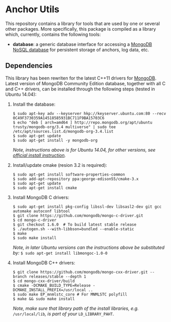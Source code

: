 # Anchor Utils #

This repository contains a library for tools that are used by one or several other packages. More specifically, this package is compiled as a library which, currently, contains the following tools:

* **database**: a generic database interface for accessing a [MongoDB NoSQL database](https://www.mongodb.com/) for persistent storage of anchors, log data, etc.


## Dependencies ##

This library has been rewriten for the latest C++11 drivers for [MongoDB](http://mongodb.github.io/mongo-cxx-driver/mongocxx-v3/). Latest version of MongoDB Community Edition database, together with all C and C++ drivers, can be installed through the following steps (tested in Ubuntu 14.04):

1. Install the database:
    ```
    $ sudo apt-key adv --keyserver hkp://keyserver.ubuntu.com:80 --recv 0C49F3730359A14518585931BC711F9BA15703C6
    $ echo "deb [ arch=amd64 ] http://repo.mongodb.org/apt/ubuntu trusty/mongodb-org/3.4 multiverse" | sudo tee /etc/apt/sources.list.d/mongodb-org-3.4.list
    $ sudo apt-get update
    $ sudo apt-get install -y mongodb-org
    ```
    *Note, instructions above is for Ubuntu 14.04, for other versions, see [official install instruction](https://docs.mongodb.com/manual/tutorial/install-mongodb-on-ubuntu/).*

2. Install/update cmake (resion 3.2 is required):
    ```
    $ sudo apt-get install software-properties-common 
    $ sudo add-apt-repository ppa:george-edison55/cmake-3.x
    $ sudo apt-get update
    $ sudo apt-get install cmake
    ```

3. Install MongoDB C drivers:
    ```
    $ sudo apt-get install pkg-config libssl-dev libsasl2-dev git gcc automake autoconf libtool
    $ git clone https://github.com/mongodb/mongo-c-driver.git
    $ cd mongo-c-driver
    $ git checkout 1.6.0  # To build latest stable release
    $ ./autogen.sh --with-libbson=bundled --enable-static
    $ make
    $ sudo make install
    ```
    *Note, in later Ubuntu versions can the instructions above be substituted by:* `$ sudo apt-get install libmongoc-1.0-0`

4. Install MongoDB C++ drivers:
    ```
    $ git clone https://github.com/mongodb/mongo-cxx-driver.git --branch releases/stable --depth 1
    $ cd mongo-cxx-driver/build
    $ cmake -DCMAKE_BUILD_TYPE=Release -DCMAKE_INSTALL_PREFIX=/usr/local ..
    $ sudo make EP_mnmlstc_core # For MNMLSTC polyfill
    $ make && sudo make install
    ```
    *Note, make sure that library path of the install libraries, e.g.* `/usr/local/lib`*, is part of your* `LD_LIBRARY_PAHT`.

